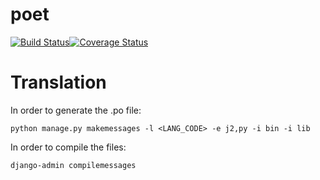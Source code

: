 # poet

[![Build Status](https://travis-ci.com/davlum/poet.svg?branch=master)](https://travis-ci.com/davlum/poet)[![Coverage Status](https://coveralls.io/repos/github/davlum/poet/badge.svg?branch=master)](https://coveralls.io/github/davlum/poet?branch=master)


# Translation

In order to generate the .po file:
```
python manage.py makemessages -l <LANG_CODE> -e j2,py -i bin -i lib
```
In order to compile the files:
```
django-admin compilemessages
```
